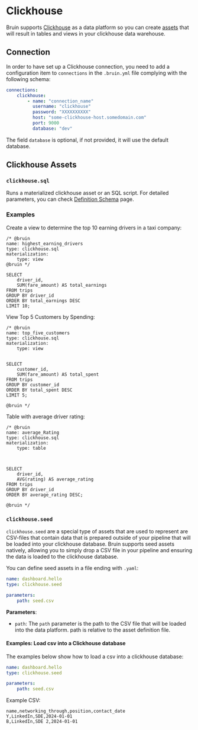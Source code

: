 # Clickhouse

Bruin supports [Clickhouse](https://clickhouse.com/) as a data platform so you can create [assets](../assets/definition-schema.md) that will result in tables and views in your clickhouse data warehouse.

## Connection
In order to have set up a Clickhouse connection, you need to add a configuration item to `connections` in the `.bruin.yml` file complying with the following schema:

```yaml
connections:
    clickhouse:
        - name: "connection_name"
          username: "clickhouse"
          password: "XXXXXXXXXX"
          host: "some-clickhouse-host.somedomain.com"
          port: 9000
          database: "dev"
```

The field `database` is optional, if not provided, it will use the default database.

## Clickhouse Assets

### `clickhouse.sql`
Runs a materialized clickhouse asset or an SQL script. For detailed parameters, you can check [Definition Schema](../assets/definition-schema.md) page.

### Examples
Create a view to determine the top 10 earning drivers in a taxi company:
```bruin-sql
/* @bruin
name: highest_earning_drivers
type: clickhouse.sql
materialization:
    type: view
@bruin */

SELECT 
    driver_id, 
    SUM(fare_amount) AS total_earnings 
FROM trips 
GROUP BY driver_id 
ORDER BY total_earnings DESC 
LIMIT 10;
```

View Top 5 Customers by Spending:
```bruin-sql
/* @bruin
name: top_five_customers
type: clickhouse.sql
materialization:
    type: view


SELECT 
    customer_id, 
    SUM(fare_amount) AS total_spent 
FROM trips 
GROUP BY customer_id 
ORDER BY total_spent DESC 
LIMIT 5;

@bruin */
```

Table with average driver rating:
```bruin-sql
/* @bruin
name: average_Rating
type: clickhouse.sql
materialization:
    type: table
    


SELECT 
    driver_id, 
    AVG(rating) AS average_rating 
FROM trips 
GROUP BY driver_id 
ORDER BY average_rating DESC;

@bruin */
```


### `clickhouse.seed`
`clickhouse.seed` are a special type of assets that are used to represent are CSV-files that contain data that is prepared outside of your pipeline that will be loaded into your clickhouse database. Bruin supports seed assets natively, allowing you to simply drop a CSV file in your pipeline and ensuring the data is loaded to the clickhouse database.

You can define seed assets in a file ending with `.yaml`:
```yaml
name: dashboard.hello
type: clickhouse.seed

parameters:
    path: seed.csv
```

**Parameters**:
- `path`:  The `path` parameter is the path to the CSV file that will be loaded into the data platform. path is relative to the asset definition file.


####  Examples: Load csv into a Clickhouse database

The examples below show how to load a csv into a clickhouse database:
```yaml
name: dashboard.hello
type: clickhouse.seed

parameters:
    path: seed.csv
```

Example CSV:

```csv
name,networking_through,position,contact_date
Y,LinkedIn,SDE,2024-01-01
B,LinkedIn,SDE 2,2024-01-01
```

